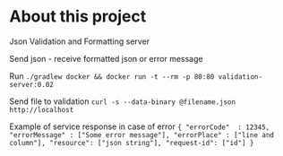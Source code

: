 # About this project
Json Validation and Formatting server

Send json - receive formatted json or error message

Run
`./gradlew docker && docker run -t --rm -p 80:80 validation-server:0.02`

Send file to validation
`curl -s --data-binary @filename.json http://localhost`

Example of service response in case of error
`{
 "errorCode"  : 12345,
 "errorMessage" : ["Some error message"],
 "errorPlace" : ["line and column"],
 "resource": ["json string"],
 "request-id": ["id"]
}`